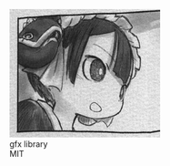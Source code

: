 ![maru](https://raw.githubusercontent.com/extrasharp/maru/master/maru.png "maru")  
gfx library  
MIT  
